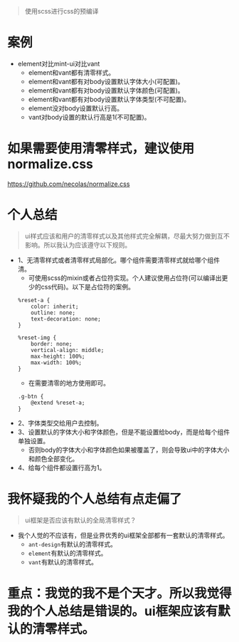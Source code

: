 > 使用scss进行css的预编译

# 案例
* element对比mint-ui对比vant
    - element和vant都有清零样式。
    - element和vant都有对body设置默认字体大小(可配置)。
    - element和vant都有对body设置默认字体颜色(可配置)。
    - element和vant都有对body设置默认字体类型(不可配置)。
    - element没对body设置默认行高。
    - vant对body设置的默认行高是1(不可配置)。
    
# 如果需要使用清零样式，建议使用normalize.css
https://github.com/necolas/normalize.css

# 个人总结
> ui样式应该和用户的清零样式以及其他样式完全解耦，尽最大努力做到互不影响。所以我认为应该遵守以下规则。
* 1、无清零样式或者清零样式局部化。哪个组件需要清零样式就给哪个组件清。
    - 可使用scss的mixin或者占位符实现。个人建议使用占位符(可以编译出更少的css代码)。以下是占位符的案例。
    ```
    %reset-a {
        color: inherit;
        outline: none;
        text-decoration: none;
    }
    
    %reset-img {
        border: none;
        vertical-align: middle;
        max-height: 100%;
        max-width: 100%;
    }
    ```
    - 在需要清零的地方使用即可。
    ```
    .g-btn {
        @extend %reset-a;
    }
    ```
* 2、字体类型交给用户去控制。
* 3、设置默认的字体大小和字体颜色，但是不能设置给body，而是给每个组件单独设置。
    - 否则body的字体大小和字体颜色如果被覆盖了，则会导致ui中的字体大小和颜色全部变化。
* 4、给每个组件都设置行高为1。

# 我怀疑我的个人总结有点走偏了
> ui框架是否应该有默认的全局清零样式？
* 我个人觉的不应该有，但是业界优秀的ui框架全部都有一套默认的清零样式。
    - ```ant-design```有默认的清零样式。
    - ```element```有默认的清零样式。
    - ```vant```有默认的清零样式。
    
# 重点：我觉的我不是个天才。所以我觉得我的个人总结是错误的。ui框架应该有默认的清零样式。
